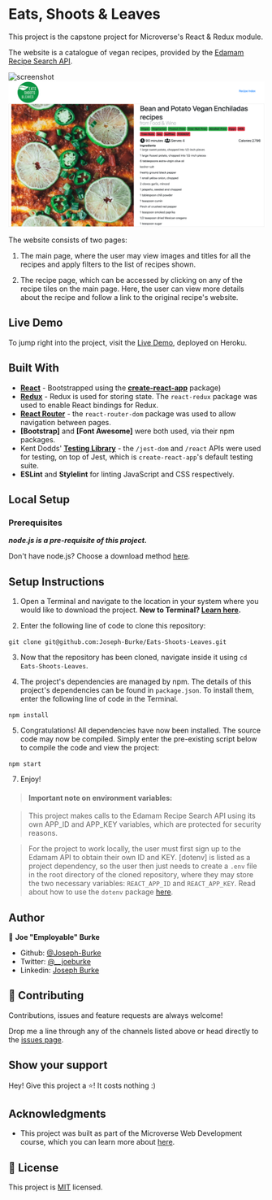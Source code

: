 # Eats, Shoots & Leaves

This project is the capstone project for Microverse's React & Redux module.

The website is a catalogue of vegan recipes, provided by the [Edamam Recipe Search API](https://developer.edamam.com/edamam-docs-recipe-api).

![screenshot](./screenshots/screenshot-main.png)
![screenshot](./screenshots/screenshot-recipe.png)

The website consists of two pages:

1) The main page, where the user may view images and titles for all the recipes and apply filters to the list of recipes shown.

2) The recipe page, which can be accessed by clicking on any of the recipe tiles on the main page. Here, the user can view more details about the recipe and follow a link to the original recipe's website.

## Live Demo

To jump right into the project, visit the [Live Demo](https://eats-shoots-leaves.herokuapp.com/), deployed on Heroku.

## Built With

- **[React](https://reactjs.org/)** - Bootstrapped using the [**create-react-app**](https://www.npmjs.com/package/create-react-app) package)
- **[Redux](https://redux.js.org/)** - Redux is used for storing state. The `react-redux` package was used to enable React bindings for Redux.
- **[React Router](https://reactrouter.com/)** - the `react-router-dom` package was used to allow navigation between pages.
- **[Bootstrap]** and **[Font Awesome]** were both used, via their npm packages.
- Kent Dodds' **[Testing Library](https://testing-library.com/)** - the `/jest-dom` and `/react` APIs were used for testing, on top of Jest, which is `create-react-app`'s default testing suite.
- **ESLint** and **Stylelint** for linting JavaScript and CSS respectively.

## Local Setup

### Prerequisites

_**node.js is a pre-requisite of this project.**_

Don't have node.js? Choose a download method [here](https://nodejs.org/en/download/).

## Setup Instructions

1. Open a Terminal and navigate to the location in your system where you would like to download the project. **New to Terminal? [Learn here](https://www.freecodecamp.org/news/conquering-the-command-line-f85f5e46c07c/).**

2. Enter the following line of code to clone this repository:

`git clone git@github.com:Joseph-Burke/Eats-Shoots-Leaves.git`

3. Now that the repository has been cloned, navigate inside it using `cd Eats-Shoots-Leaves`.

4. The project's dependencies are managed by npm. The details of this project's dependencies can be found in `package.json`. To install them, enter the following line of code in the Terminal.

`npm install`

5. Congratulations! All dependencies have now been installed. The source code may now be compiled. Simply enter the pre-existing script below to compile the code and view the project: 

`npm start`

7. Enjoy!

> #### Important note on environment variables: 

> This project makes calls to the Edamam Recipe Search API using its own APP_ID and APP_KEY variables, which are protected for security reasons.

> For the project to work locally, the user must first sign up to the Edamam API to obtain their own ID and KEY. [dotenv] is listed as a project dependency, so the user then just needs to create a `.env` file in the root directory of the cloned repository, where they may store the two necessary variables: `REACT_APP_ID` and `REACT_APP_KEY`. Read about how to use the `dotenv` package [here](https://www.npmjs.com/package/dotenv).

## Author

👤 **Joe "Employable" Burke**

- Github: [@Joseph-Burke](https://github.com/Joseph-Burke)
- Twitter: [@__joeburke](https://twitter.com/__joeburke)
- Linkedin: [Joseph Burke](https://www.linkedin.com/in/--joeburke/)

## 🤝 Contributing

Contributions, issues and feature requests are always welcome!

Drop me a line through any of the channels listed above or head directly to the [issues page](issues/).

## Show your support

Hey! Give this project a ⭐️! It costs nothing :)

## Acknowledgments

- This project was built as part of the Microverse Web Development course, which you can learn more about [here](https://www.microverse.org/).

## 📝 License

This project is [MIT](lic.url) licensed.
